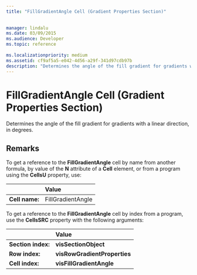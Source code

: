 ```yaml
---
title: "FillGradientAngle Cell (Gradient Properties Section)"
 
 
manager: lindalu
ms.date: 03/09/2015
ms.audience: Developer
ms.topic: reference
 
ms.localizationpriority: medium
ms.assetid: cf9af5a5-e042-4d56-a29f-341d97cdb97b
description: "Determines the angle of the fill gradient for gradients with a linear direction, in degrees."
---
```


# FillGradientAngle Cell (Gradient Properties Section)

Determines the angle of the fill gradient for gradients with a linear direction, in degrees. 
  
## Remarks

To get a reference to the **FillGradientAngle** cell by name from another formula, by value of the **N** attribute of a **Cell** element, or from a program using the **CellsU** property, use: 
  
||Value |
|:-----|:-----|
| **Cell name:**  <br/> | FillGradientAngle  <br/> |
   
To get a reference to the **FillGradientAngle** cell by index from a program, use the **CellsSRC** property with the following arguments: 
  
||Value |
|:-----|:-----|
| **Section index:**  <br/> |**visSectionObject** <br/> |
| **Row index:**  <br/> |**visRowGradientProperties** <br/> |
| **Cell index:**  <br/> |**visFillGradientAngle** <br/> |
   

